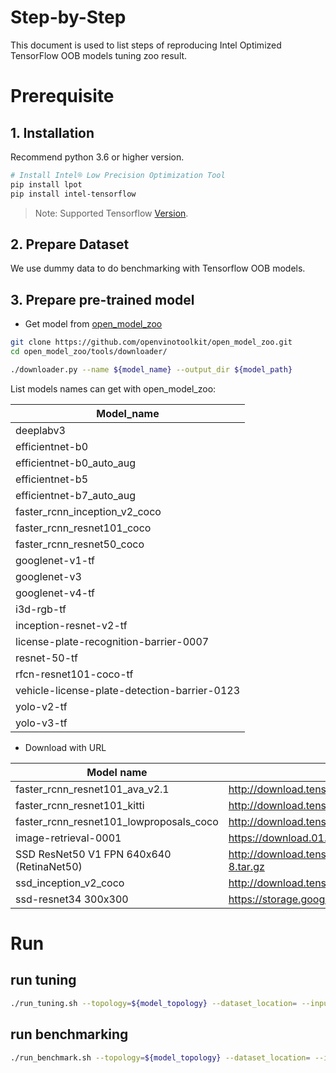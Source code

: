Step-by-Step
============

This document is used to list steps of reproducing Intel Optimized TensorFlow OOB models tuning zoo result.

# Prerequisite

## 1. Installation
  Recommend python 3.6 or higher version.

  ```bash
  # Install Intel® Low Precision Optimization Tool
  pip install lpot
  pip install intel-tensorflow
  ```
> Note: Supported Tensorflow [Version](../../../README.md).

## 2. Prepare Dataset

  We use dummy data to do benchmarking with Tensorflow OOB models.

## 3. Prepare pre-trained model

  * Get model from [open_model_zoo](https://github.com/openvinotoolkit/open_model_zoo/blob/master/tools/downloader/README.md) 


  ```bash
  git clone https://github.com/openvinotoolkit/open_model_zoo.git
  cd open_model_zoo/tools/downloader/

  ./downloader.py --name ${model_name} --output_dir ${model_path}
  ```
List models names can get with open_model_zoo:

|	Model_name	|
|	--------------------------------	|
|	deeplabv3	|
|	efficientnet-b0	|
|	efficientnet-b0_auto_aug	|
|	efficientnet-b5	|
|	efficientnet-b7_auto_aug	|
|	faster_rcnn_inception_v2_coco	|
|	faster_rcnn_resnet101_coco	|
|	faster_rcnn_resnet50_coco	|
|	googlenet-v1-tf	|
|	googlenet-v3	|
|	googlenet-v4-tf	|
|	i3d-rgb-tf	|
|	inception-resnet-v2-tf	|
|	license-plate-recognition-barrier-0007	|
|	resnet-50-tf	|
|	rfcn-resnet101-coco-tf	|
|	vehicle-license-plate-detection-barrier-0123	|
|	yolo-v2-tf	|
|	yolo-v3-tf	|


* Download with URL

|	Model name	|	URL	|
|	--------------------------------	|	--------------------------------	|
|	faster_rcnn_resnet101_ava_v2.1	|	http://download.tensorflow.org/models/object_detection/faster_rcnn_resnet101_ava_v2.1_2018_04_30.tar.gz	|
|	faster_rcnn_resnet101_kitti	|	http://download.tensorflow.org/models/object_detection/faster_rcnn_resnet101_kitti_2018_01_28.tar.gz	|
|	faster_rcnn_resnet101_lowproposals_coco	|	http://download.tensorflow.org/models/object_detection/faster_rcnn_resnet101_lowproposals_coco_2018_01_28.tar.gz	|
|	image-retrieval-0001	|	https://download.01.org/opencv/openvino_training_extensions/models/image_retrieval/image-retrieval-0001.tar.gz	|
|	SSD ResNet50 V1 FPN 640x640 (RetinaNet50)	|	http://download.tensorflow.org/models/object_detection/tf2/20200711/ssd_resnet50_v1_fpn_640x640_coco17_tpu-8.tar.gz	|
|	ssd_inception_v2_coco	|	http://download.tensorflow.org/models/object_detection/ssd_inception_v2_coco_2018_01_28.tar.gz	|
|	ssd-resnet34 300x300	|	https://storage.googleapis.com/intel-optimized-tensorflow/models/v1_6/ssd_resnet34_fp32_bs1_pretrained_model.pb	|





# Run
## run tuning

```bash
./run_tuning.sh --topology=${model_topology} --dataset_location= --input_model=${model_path} --output_model=${output_model_path}
```

## run benchmarking

```bash
./run_benchmark.sh --topology=${model_topology} --dataset_location= --input_model=${model_path} --mode=benchmark --batch_size=1 --iters=200
```

